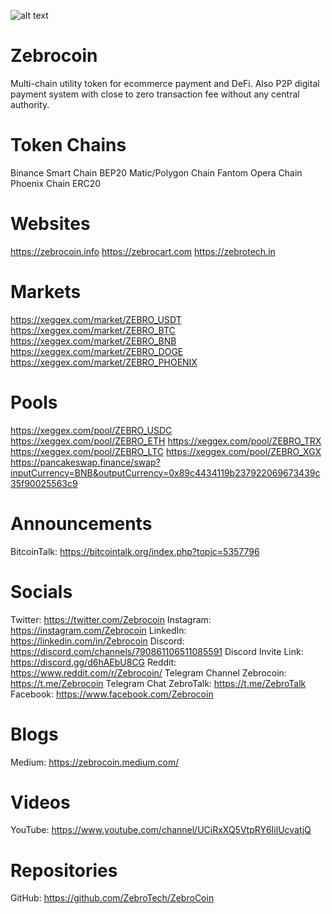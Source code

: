 ![alt text](https://user-images.githubusercontent.com/32578764/101979564-01e3fb80-3c84-11eb-8740-887c75f60eae.png)

# Zebrocoin
Multi-chain utility token for ecommerce payment and DeFi. 
Also P2P digital payment system with close to zero transaction fee without any central authority.

# Token Chains
Binance Smart Chain BEP20
Matic/Polygon Chain
Fantom Opera Chain
Phoenix Chain ERC20

# Websites
https://zebrocoin.info
https://zebrocart.com
https://zebrotech.in

# Markets
https://xeggex.com/market/ZEBRO_USDT
https://xeggex.com/market/ZEBRO_BTC
https://xeggex.com/market/ZEBRO_BNB
https://xeggex.com/market/ZEBRO_DOGE
https://xeggex.com/market/ZEBRO_PHOENIX


# Pools
https://xeggex.com/pool/ZEBRO_USDC
https://xeggex.com/pool/ZEBRO_ETH
https://xeggex.com/pool/ZEBRO_TRX
https://xeggex.com/pool/ZEBRO_LTC
https://xeggex.com/pool/ZEBRO_XGX
https://pancakeswap.finance/swap?inputCurrency=BNB&outputCurrency=0x89c4434119b237922069673439c35f90025563c9

# Announcements
BitcoinTalk: https://bitcointalk.org/index.php?topic=5357796

# Socials
Twitter: https://twitter.com/Zebrocoin
Instagram: https://instagram.com/Zebrocoin
LinkedIn: https://linkedin.com/in/Zebrocoin
Discord: https://discord.com/channels/790861106511085591
Discord Invite Link: https://discord.gg/d6hAEbU8CG
Reddit: https://www.reddit.com/r/Zebrocoin/
Telegram Channel Zebrocoin: https://t.me/Zebrocoin 
Telegram Chat ZebroTalk: https://t.me/ZebroTalk  
Facebook: https://www.facebook.com/Zebrocoin

# Blogs
Medium: https://zebrocoin.medium.com/

# Videos
YouTube: https://www.youtube.com/channel/UCiRxXQ5VtpRY6IilUcvatjQ

# Repositories
GitHub: https://github.com/ZebroTech/ZebroCoin


